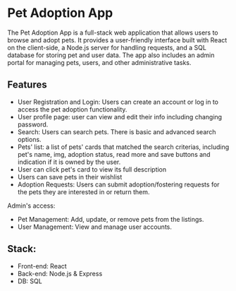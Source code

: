# Pet Adoption App

The Pet Adoption App is a full-stack web application that allows users to browse and adopt pets. It provides a user-friendly interface built with React on the client-side, a Node.js server for handling requests, and a SQL database for storing pet and user data. The app also includes an admin portal for managing pets, users, and other administrative tasks.

## Features

- User Registration and Login: Users can create an account or log in to access the pet adoption functionality.
- User profile page: user can view and edit their info including changing password.
- Search: Users can search pets. There is basic and advanced search options.
- Pets' list: a list of pets' cards that matched the search criterias, including pet's name, img, adoption status, read more and save buttons and indication if it is owned by the user.
- User can click pet's card to view its full description
- Users can save pets in their wishlist
- Adoption Requests: Users can submit adoption/fostering requests for the pets they are interested in or return them.

Admin's access:

- Pet Management: Add, update, or remove pets from the listings.
- User Management: View and manage user accounts.

## Stack:

- Front-end: React
- Back-end: Node.js & Express
- DB: SQL
